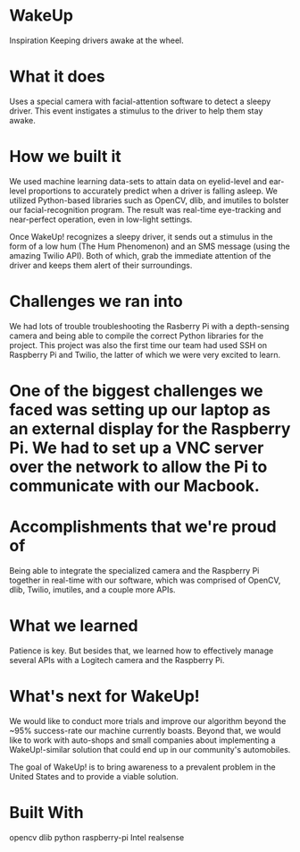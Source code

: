 # WakeUp
Inspiration
Keeping drivers awake at the wheel.

# What it does
Uses a special camera with facial-attention software to detect a sleepy driver. This event instigates a stimulus to the driver to help them stay awake.
# How we built it
We used machine learning data-sets to attain data on eyelid-level and ear-level proportions to accurately predict when a driver is falling asleep. We utilized Python-based libraries such as OpenCV, dlib, and imutiles to bolster our facial-recognition program. The result was real-time eye-tracking and near-perfect operation, even in low-light settings.

Once WakeUp! recognizes a sleepy driver, it sends out a stimulus in the form of a low hum (The Hum Phenomenon) and an SMS message (using the amazing Twilio API). Both of which, grab the immediate attention of the driver and keeps them alert of their surroundings.

# Challenges we ran into
We had lots of trouble troubleshooting the Rasberry Pi with a depth-sensing camera and being able to compile the correct Python libraries for the project. This project was also the first time our team had used SSH on Raspberry Pi and Twilio, the latter of which we were very excited to learn.

# One of the biggest challenges we faced was setting up our laptop as an external display for the Raspberry Pi. We had to set up a VNC server over the network to allow the Pi to communicate with our Macbook.

# Accomplishments that we're proud of
Being able to integrate the specialized camera and the Raspberry Pi together in real-time with our software, which was comprised of OpenCV, dlib, Twilio, imutiles, and a couple more APIs.

# What we learned
Patience is key. But besides that, we learned how to effectively manage several APIs with a Logitech camera and the Raspberry Pi.

# What's next for WakeUp!
We would like to conduct more trials and improve our algorithm beyond the ~95% success-rate our machine currently boasts. Beyond that, we would like to work with auto-shops and small companies about implementing a WakeUp!-similar solution that could end up in our community's automobiles.

The goal of WakeUp! is to bring awareness to a prevalent problem in the United States and to provide a viable solution.

# Built With
opencv
dlib
python
raspberry-pi
Intel realsense
